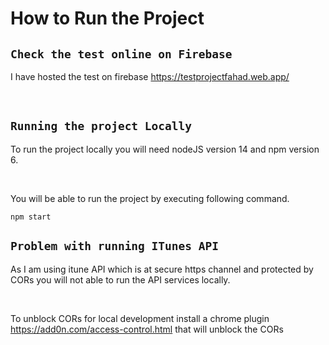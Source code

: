 # How to Run the Project


## `Check the test online on Firebase`


I have hosted the test on firebase 
https://testprojectfahad.web.app/

&nbsp;

## `Running the project Locally`

To run the project locally you will need nodeJS version 14 and npm version 6.

&nbsp;

You will be able to run the project by executing following command.

``` npm start ```

## `Problem with running ITunes API`

As I am using itune API which is at secure https channel and protected by CORs you will not able to run the API services locally.

&nbsp;

To unblock CORs for local development install a chrome plugin https://add0n.com/access-control.html that will unblock the CORs
